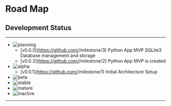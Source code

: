 # Road Map

## Development Status

---

- ![planning](https://img.shields.io/badge/status-planning-lightgrey.svg?longCache=true)
  - [v0.0.3](https://github.com/<REPO NAME>/milestone/3) Python App MVP SQLite3 Database management and storage
  - [v0.0.2](https://github.com/<REPO NAME>/milestone/2) Python App MVP is created
- ![alpha](https://img.shields.io/badge/status-alpha-yellow.svg?longCache=true)
  - [v0.0.1](https://github.com/<REPO NAME>/milestone/1) Initial Architecture Setup
- ![beta](https://img.shields.io/badge/status-beta-brightgreen.svg?longCache=true)
- ![stable](https://img.shields.io/badge/status-stable-blue.svg?longCache=true)
- ![mature](https://img.shields.io/badge/status-mature-8A2BE2.svg?longCache=true)
- ![inactive](https://img.shields.io/badge/status-inactive-lightgrey.svg?longCache=true)

---
